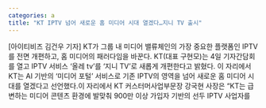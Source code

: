 ```yaml
---
categories: a
title: "KT IPTV 넘어 새로운 홈 미디어 시대 열겠다…지니 TV 출시"
---
```

[아이티비즈 김건우 기자] KT가 그룹 내 미디어 밸류체인의 가장 중요한 플랫폼인 IPTV를 전면 개편하고, 홈 미디어의 패러다임을 바꾼다. KT(대표 구현모)는 4일 기자간담회를 열고 IPTV 서비스 ‘올레 tv’를 ‘지니 TV’로 새롭게 개편한다고 밝혔다. 이 자리에서 KT는 AI 기반의 ‘미디어 포털’ 서비스로 기존 IPTV의 영역을 넘어 새로운 홈 미디어 시대를 열겠다고 선언했다.이 자리에서 KT 커스터머사업부문장 강국현 사장은 “KT는 급변하는 미디어 콘텐츠 환경에 발맞춰 900만 이상 가입자 기반의 선두 IPTV 사업자를